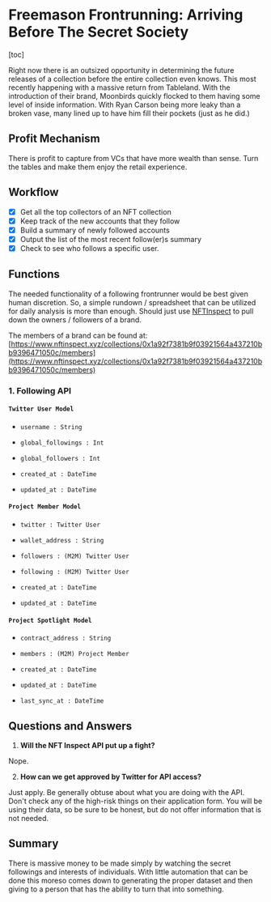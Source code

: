 # Freemason Frontrunning: Arriving Before The Secret Society

[toc]

Right now there is an outsized opportunity in determining the future releases of a collection before the entire collection even knows. This most recently happening with a massive return from Tableland. With the introduction of their brand, Moonbirds quickly flocked to them having some level of inside information. With Ryan Carson being more leaky than a broken vase, many lined up to have him fill their pockets (just as he did.)

## Profit Mechanism 

There is profit to capture from VCs that have more wealth than sense. Turn the tables and make them enjoy the retail experience.

## Workflow

- [x] Get all the top collectors of an NFT collection
- [x] Keep track of the new accounts that they follow
- [x] Build a summary of newly followed accounts
- [x] Output the list of the most recent follow(er)s summary
- [x] Check to see who follows a specific user.

## Functions

The needed functionality of a following frontrunner would be best given human discretion. So, a simple rundown / spreadsheet that can be utilized for daily analysis is more than enough. Should just use [NFTInspect](http://nftinspect.xyz) to pull down the owners / followers of a brand. 

The members of a brand can be found at: [https://www.nftinspect.xyz/collections/0x1a92f7381b9f03921564a437210bb9396471050c/members](https://www.nftinspect.xyz/collections/0x1a92f7381b9f03921564a437210bb9396471050c/members)

### 1. Following API

#### `Twitter User Model`

- `username : String`
- `global_followings : Int`
- `global_followers : Int`

- `created_at : DateTime`
- `updated_at : DateTime`

#### `Project Member Model`

- `twitter : Twitter User`
- `wallet_address : String`

- `followers : (M2M) Twitter User`
- `following : (M2M) Twitter User`

- `created_at : DateTime`
- `updated_at : DateTime`

#### `Project Spotlight Model`

- `contract_address : String`
- `members : (M2M) Project Member`

- `created_at : DateTime`
- `updated_at : DateTime`

- `last_sync_at : DateTime`

## Questions and Answers

1. **Will the NFT Inspect API put up a fight?** 

Nope.

2. **How can we get approved by Twitter for API access?**

Just apply. Be generally obtuse about what you are doing with the API. Don't check any of the high-risk things on their application form. You will be using their data, so be sure to be honest, but do not offer information that is not needed.

## Summary

There is massive money to be made simply by watching the secret followings and interests of individuals. With little automation that can be done this moreso comes down to generating the proper dataset and then giving to a person that has the ability to turn that into something.